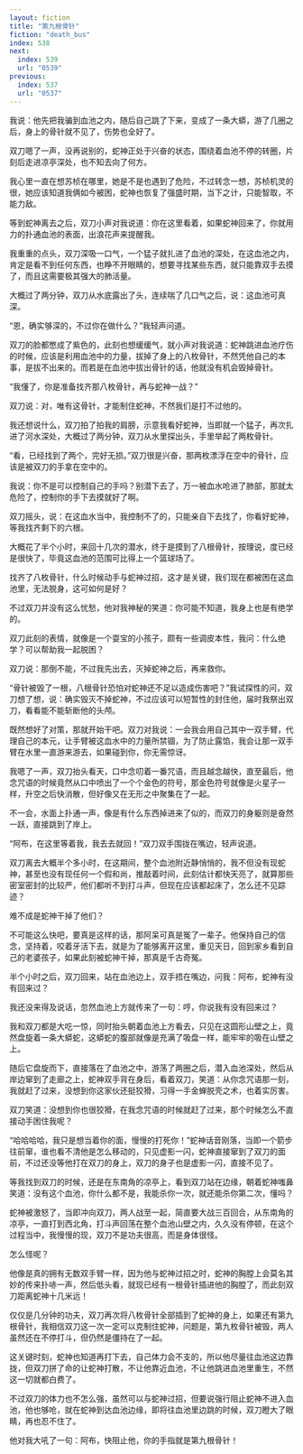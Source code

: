 ```yaml
---
layout: fiction
title: "第九根骨针"
fiction: "death_bus"
index: 538
next:
  index: 539
  url: "0539"
previous:
  index: 537
  url: "0537"
---
```

我说：他先把我骗到血池之内，随后自己跳了下来，变成了一条大蟒，游了几圈之后，身上的骨针就不见了，伤势也全好了。

双刀嗯了一声，没再说别的，蛇神正处于兴奋的状态，围绕着血池不停的转圈，片刻后走进凉亭深处，也不知去向了何方。

我心里一直在想苏桢在哪里，她是不是也遇到了危险，不过转念一想，苏桢机灵的很，她应该知道我俩如今被困，蛇神也恢复了强盛时期，当下之计，只能智取，不能力敌。

等到蛇神离去之后，双刀小声对我说道：你在这里看着，如果蛇神回来了，你就用力的扑通血池的表面，出浪花声来提醒我。

我重重的点头，双刀深吸一口气，一个猛子就扎进了血池的深处，在这血池之内，肯定是看不到任何东西，也睁不开眼睛的，想要寻找某些东西，就只能靠双手去摸了，而且这需要极其强大的肺活量。

大概过了两分钟，双刀从水底露出了头，连续喘了几口气之后，说：这血池可真深。

“恩，确实够深的，不过你在做什么？”我轻声问道。

双刀的脸都憋成了紫色的，此刻也想缓缓气，就小声对我说道：蛇神跳进血池疗伤的时候，应该是利用血池中的力量，拔掉了身上的八枚骨针，不然凭他自己的本事，是拔不出来的。而若是在血池中拔出骨针的话，他就没有机会毁掉骨针。

“我懂了，你是准备找齐那八枚骨针，再与蛇神一战？”

双刀说：对，唯有这骨针，才能制住蛇神，不然我们是打不过他的。

我还想说什么，双刀拍了拍我的肩膀，示意我看好蛇神，当即就一个猛子，再次扎进了河水深处，大概过了两分钟，双刀从水里探出头，手里举起了两枚骨针。

“看，已经找到了两个，完好无损。”双刀很是兴奋，那两枚漂浮在空中的骨针，应该是被双刀的手拿在空中的。

我说：你不是可以控制自己的手吗？别潜下去了，万一被血水呛进了肺部，那就太危险了，控制你的手下去摸就好了啊。

双刀摇头，说：在这血水当中，我控制不了的，只能亲自下去找了，你看好蛇神，等我找齐剩下的六根。

大概花了半个小时，来回十几次的潜水，终于是摸到了八根骨针，按理说，度已经是很快了，毕竟这血池的范围可比得上一个篮球场了。

找齐了八枚骨针，什么时候动手与蛇神过招，这才是关键，我们现在都被困在这血池里，无法脱身，这可如何是好？

不过双刀并没有这么忧愁，他对我神秘的笑道：你可能不知道，我身上也是有绝学的。

双刀此刻的表情，就像是一个耍宝的小孩子，颇有一些调皮本性，我问：什么绝学？可以帮助我一起脱困？

双刀说：那倒不能，不过我先出去，灭掉蛇神之后，再来救你。

“骨针被毁了一根，八根骨针恐怕对蛇神还不足以造成伤害吧？”我试探性的问，双刀想了想，说：确实毁灭不掉蛇神，不过应该可以短暂性的封住他，届时我祭出双刀，看看能不能斩断他的头颅。

既然想好了对策，那就开始干吧。双刀对我说：一会我会用自己其中一双手臂，代理自己的本元，让手臂被这血水中的力量所禁锢，为了防止露馅，我会让那一双手臂在水里一直游来游去，如果碰到你，你无需惊讶。

我嗯了一声，双刀抬头看天，口中念叨着一番咒语，而且越念越快，直至最后，他念咒语的时候竟然从口中喷出了一个个金色的符号，那金色符号就像是火星子一样，升空之后快消散，但好像又在无形之中聚集在了一起。

不一会，水面上扑通一声，像是有什么东西掉进来了似的，而双刀的身躯则是奋然一跃，直接跳到了岸上。

“阿布，在这里等着我，我去去就回！”双刀双手围拢在嘴边，轻声说道。

双刀离去大概半个多小时，在这期间，整个血池附近静悄悄的，我不但没有现蛇神，甚至也没有现任何一个假和尚，推敲着时间，此刻估计都快天亮了，就算那些密室密封的比较严，他们都听不到打斗声，但现在应该都起床了，怎么还不见踪迹？

难不成是蛇神干掉了他们？

不可能这么快吧，要真是这样的话，那阿呆可真是冤了一辈子。他保持自己的信念，坚持着，咬着牙活下去，就是为了能够离开这里，重见天日，回到家乡看到自己的老婆孩子，如果此刻被蛇神干掉，那真是千古奇冤。

半个小时之后，双刀回来，站在血池边上，双手捂在嘴边，问我：阿布，蛇神有没有回来过？

我还没来得及说话，忽然血池上方就传来了一句：哼，你说我有没有回来过？

我和双刀都是大吃一惊，同时抬头朝着血池上方看去，只见在这圆形山壁之上，竟然盘旋着一条大蟒蛇，这蟒蛇的腹部就像是充满了吸盘一样，能牢牢的吸在山壁之上。

随后它盘旋而下，直接落在了血池之中，游荡了两圈之后，潜入血池深处，然后从岸边窜到了走廊之上，蛇神双手背在身后，看着双刀，笑道：从你念咒语那一刻，我就赶了过来，没想到你这家伙还挺狡猾，习得一手金蝉脱壳之术，也着实厉害。

双刀笑道：没想到你也很狡猾，在我念咒语的时候就赶了过来，那个时候怎么不直接动手困住我呢？

“哈哈哈哈，我只是想当着你的面，慢慢的打死你！”蛇神话音刚落，当即一个箭步往前窜，谁也看不清他是怎么移动的，只见虚影一闪，蛇神直接窜到了双刀的面前，不过还没等他打在双刀的身上，双刀的身子也是虚影一闪，直接不见了。

等我找到双刀的时候，还是在东南角的凉亭上，看到双刀站在边缘，朝着蛇神嗤鼻笑道：没有这个血池，你什么都不是，我能杀你一次，就还能杀你第二次，懂吗？

蛇神被激怒了，当即冲向双刀，两人战至一起，简直要大战三百回合，从东南角的凉亭，一直打到西北角，打斗声回荡在整个血池山壁之内，久久没有停顿，在这个过程当中，我慢慢的现，双刀不是功夫很高，而是身体很怪。

怎么怪呢？

他像是真的拥有无数双手臂一样，因为他与蛇神过招之时，蛇神的胸膛上会莫名其妙的传来扑哧一声，然后低头看，就现已经有一根骨针插进他的胸膛了，而此刻双刀距离蛇神十几米远！

仅仅是几分钟的功夫，双刀再次将八枚骨针全部插到了蛇神的身上，如果还有第九根骨针，我相信双刀这一次一定可以克制住蛇神，问题是，第九枚骨针被毁，两人虽然还在不停打斗，但仍然是僵持在了一起。

这关键时刻，蛇神也知道再打下去，自己体力会不支的，所以他尽量往血池这边靠拢，但双刀拼了命的让蛇神打散，不让他靠近血池，不让他跳进血池里重生，不然这一切就都白费了。

不过双刀的体力也不怎么强，虽然可以与蛇神过招，但要说强行阻止蛇神不进入血池，他也够呛，就在蛇神到达血池边缘，即将往血池里边跳的时候，双刀瞪大了眼睛，再也忍不住了。

他对我大吼了一句：阿布，快阻止他，你的手指就是第九根骨针！